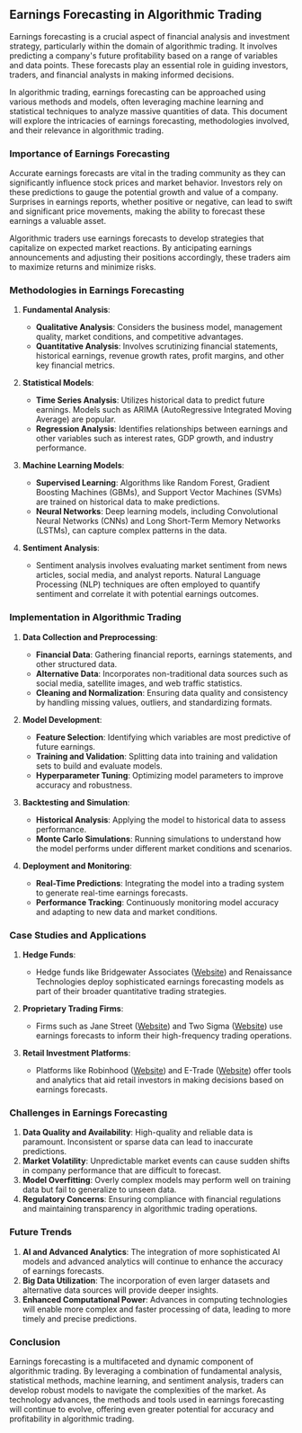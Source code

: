 ## Earnings Forecasting in Algorithmic Trading

Earnings forecasting is a crucial aspect of financial analysis and investment strategy, particularly within the domain of algorithmic trading. It involves predicting a company's future profitability based on a range of variables and data points. These forecasts play an essential role in guiding investors, traders, and financial analysts in making informed decisions.

In algorithmic trading, earnings forecasting can be approached using various methods and models, often leveraging machine learning and statistical techniques to analyze massive quantities of data. This document will explore the intricacies of earnings forecasting, methodologies involved, and their relevance in algorithmic trading.

### Importance of Earnings Forecasting

Accurate earnings forecasts are vital in the trading community as they can significantly influence stock prices and market behavior. Investors rely on these predictions to gauge the potential growth and value of a company. Surprises in earnings reports, whether positive or negative, can lead to swift and significant price movements, making the ability to forecast these earnings a valuable asset.

Algorithmic traders use earnings forecasts to develop strategies that capitalize on expected market reactions. By anticipating earnings announcements and adjusting their positions accordingly, these traders aim to maximize returns and minimize risks.

### Methodologies in Earnings Forecasting

1. **Fundamental Analysis**:
   - **Qualitative Analysis**: Considers the business model, management quality, market conditions, and competitive advantages.
   - **Quantitative Analysis**: Involves scrutinizing financial statements, historical earnings, revenue growth rates, profit margins, and other key financial metrics.

2. **Statistical Models**:
   - **Time Series Analysis**: Utilizes historical data to predict future earnings. Models such as ARIMA (AutoRegressive Integrated Moving Average) are popular.
   - **Regression Analysis**: Identifies relationships between earnings and other variables such as interest rates, GDP growth, and industry performance.
   
3. **Machine Learning Models**:
   - **Supervised Learning**: Algorithms like Random Forest, Gradient Boosting Machines (GBMs), and Support Vector Machines (SVMs) are trained on historical data to make predictions.
   - **Neural Networks**: Deep learning models, including Convolutional Neural Networks (CNNs) and Long Short-Term Memory Networks (LSTMs), can capture complex patterns in the data.

4. **Sentiment Analysis**:
   - Sentiment analysis involves evaluating market sentiment from news articles, social media, and analyst reports. Natural Language Processing (NLP) techniques are often employed to quantify sentiment and correlate it with potential earnings outcomes.

### Implementation in Algorithmic Trading

1. **Data Collection and Preprocessing**:
   - **Financial Data**: Gathering financial reports, earnings statements, and other structured data.
   - **Alternative Data**: Incorporates non-traditional data sources such as social media, satellite images, and web traffic statistics.
   - **Cleaning and Normalization**: Ensuring data quality and consistency by handling missing values, outliers, and standardizing formats.

2. **Model Development**:
   - **Feature Selection**: Identifying which variables are most predictive of future earnings.
   - **Training and Validation**: Splitting data into training and validation sets to build and evaluate models.
   - **Hyperparameter Tuning**: Optimizing model parameters to improve accuracy and robustness.
   
3. **Backtesting and Simulation**:
   - **Historical Analysis**: Applying the model to historical data to assess performance.
   - **Monte Carlo Simulations**: Running simulations to understand how the model performs under different market conditions and scenarios.

4. **Deployment and Monitoring**:
   - **Real-Time Predictions**: Integrating the model into a trading system to generate real-time earnings forecasts.
   - **Performance Tracking**: Continuously monitoring model accuracy and adapting to new data and market conditions.

### Case Studies and Applications

1. **Hedge Funds**:
   - Hedge funds like Bridgewater Associates ([Website](https://www.bridgewater.com)) and Renaissance Technologies deploy sophisticated earnings forecasting models as part of their broader quantitative trading strategies.

2. **Proprietary Trading Firms**:
   - Firms such as Jane Street ([Website](https://www.janestreet.com)) and Two Sigma ([Website](https://www.twosigma.com)) use earnings forecasts to inform their high-frequency trading operations.
   
3. **Retail Investment Platforms**:
   - Platforms like Robinhood ([Website](https://www.robinhood.com)) and E-Trade ([Website](https://us.etrade.com)) offer tools and analytics that aid retail investors in making decisions based on earnings forecasts.

### Challenges in Earnings Forecasting

1. **Data Quality and Availability**: High-quality and reliable data is paramount. Inconsistent or sparse data can lead to inaccurate predictions.
2. **Market Volatility**: Unpredictable market events can cause sudden shifts in company performance that are difficult to forecast.
3. **Model Overfitting**: Overly complex models may perform well on training data but fail to generalize to unseen data.
4. **Regulatory Concerns**: Ensuring compliance with financial regulations and maintaining transparency in algorithmic trading operations.

### Future Trends

1. **AI and Advanced Analytics**: The integration of more sophisticated AI models and advanced analytics will continue to enhance the accuracy of earnings forecasts.
2. **Big Data Utilization**: The incorporation of even larger datasets and alternative data sources will provide deeper insights.
3. **Enhanced Computational Power**: Advances in computing technologies will enable more complex and faster processing of data, leading to more timely and precise predictions.

### Conclusion

Earnings forecasting is a multifaceted and dynamic component of algorithmic trading. By leveraging a combination of fundamental analysis, statistical methods, machine learning, and sentiment analysis, traders can develop robust models to navigate the complexities of the market. As technology advances, the methods and tools used in earnings forecasting will continue to evolve, offering even greater potential for accuracy and profitability in algorithmic trading.
